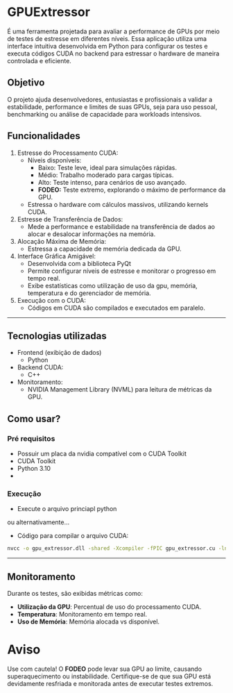 # GPUExtressor
É uma ferramenta projetada para avaliar a performance de GPUs por meio de testes de estresse em diferentes níveis. Essa aplicação utiliza uma interface intuitiva desenvolvida em Python para configurar os testes e executa códigos CUDA no backend para estressar o hardware de maneira controlada e eficiente.

## Objetivo
O projeto ajuda desenvolvedores, entusiastas e profissionais a validar a estabilidade, performance e limites de suas GPUs, seja para uso pessoal, benchmarking ou análise de capacidade para workloads intensivos.

## Funcionalidades
1. Estresse do Processamento CUDA:
   * Níveis disponíveis:
     * Baixo: Teste leve, ideal para simulações rápidas.
     * Médio: Trabalho moderado para cargas típicas.
     * Alto: Teste intenso, para cenários de uso avançado.
     * <strong>FODEO:</strong> Teste extremo, explorando o máximo de performance da GPU.
   * Estressa o hardware com cálculos massivos, utilizando kernels CUDA.
2. Estresse de Transferência de Dados:
   * Mede a performance e estabilidade na transferência de dados ao alocar e desalocar informações na memória.
3. Alocação Máxima de Memória:
   * Estressa a capacidade de memória dedicada da GPU.
4. Interface Gráfica Amigável:
   * Desenvolvida com a biblioteca PyQt
   * Permite configurar níveis de estresse e monitorar o progresso em tempo real.
   * Exibe estatísticas como utilização de uso da gpu, memória, temperatura e do gerenciador de memória.
5. Execução com o CUDA:
   * Códigos em CUDA são compilados e executados em paralelo.

<hr>

## Tecnologias utilizadas
* Frontend (exibição de dados)
  * Python
* Backend CUDA:
  * C++
* Monitoramento:
  * NVIDIA Management Library (NVML) para leitura de métricas da GPU.

## Como usar?
### Pré requisitos
* Possuir um placa da nvidia compatível com o CUDA Toolkit
* CUDA Toolkit
* Python 3.10
* 
### Execução
* Execute o arquivo princiapl python

ou alternativamente...
* Código para compilar o arquivo CUDA:
```bash
nvcc -o gpu_extressor.dll -shared -Xcompiler -fPIC gpu_extressor.cu -lnvml
```

<hr>

## Monitoramento
Durante os testes, são exibidas métricas como:
* **Utilização da GPU**: Percentual de uso do processamento CUDA.
* **Temperatura**: Monitoramento em tempo real.
* **Uso de Memória**: Memória alocada vs disponível.

# Aviso
Use com cautela! O **FODEO** pode levar sua GPU ao limite, causando superaquecimento ou instabilidade. Certifique-se de que sua GPU está devidamente resfriada e monitorada antes de executar testes extremos.

